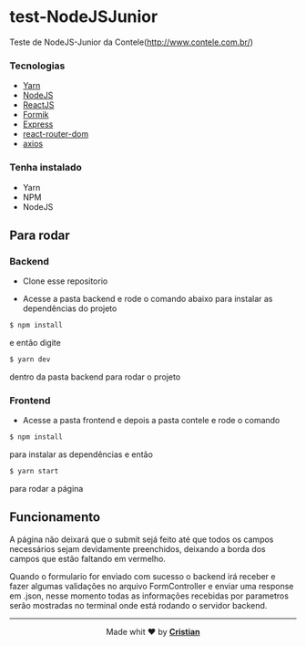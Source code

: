 # test-NodeJSJunior

Teste de NodeJS-Junior da Contele(http://www.contele.com.br/)

### Tecnologias

- [Yarn](https://yarnpkg.com/)
- [NodeJS](https://nodejs.org/)
- [ReactJS](https://pt-br.reactjs.org/)
- [Formik](https://jaredpalmer.com/formik/)
- [Express](https://expressjs.com/pt-br/)
- [react-router-dom](https://www.npmjs.com/package/react-router-dom)
- [axios](https://www.npmjs.com/package/axios)


### Tenha instalado

- Yarn 
- NPM 
- NodeJS

## Para rodar 

### Backend
- Clone esse repositorio

- Acesse a pasta backend e rode o comando abaixo para instalar as dependências do projeto
```bash 
$ npm install 
``` 

e então digite 
```bash 
$ yarn dev 
``` 
dentro da pasta backend para rodar o projeto

### Frontend

* Acesse a pasta frontend e depois a pasta contele e rode o comando 
```bash 
$ npm install 
```
para instalar as dependências e então 
```bash 
$ yarn start 
```
para rodar a página 
 
## Funcionamento
  
  A página não deixará que o submit sejá feito até que todos os campos necessários sejam
  devidamente preenchidos, deixando a borda dos campos que estão faltando em vermelho.
  
  Quando o formulario for enviado com sucesso o backend irá receber e fazer algumas validações
  no arquivo FormController e enviar uma response em .json, nesse momento todas as informações
  recebidas por parametros serão mostradas no terminal onde está rodando o servidor backend.

---

<p align="center">Made whit ❤️ by <strong><a href="http://linkedin.com/in/cristian-silva-dev" target="blank" >Cristian</></p></strong>